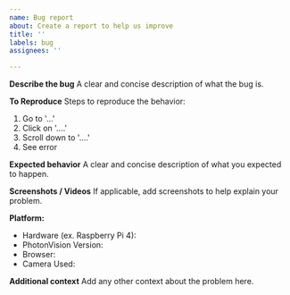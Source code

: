 ```yaml
---
name: Bug report
about: Create a report to help us improve
title: ''
labels: bug
assignees: ''

---
```


**Describe the bug**
A clear and concise description of what the bug is.

**To Reproduce**
Steps to reproduce the behavior:
1. Go to '...'
2. Click on '....'
3. Scroll down to '....'
4. See error

**Expected behavior**
A clear and concise description of what you expected to happen.

**Screenshots / Videos**
If applicable, add screenshots to help explain your problem.

**Platform:**
 - Hardware (ex. Raspberry Pi 4):
 - PhotonVision Version:
 - Browser:
 - Camera Used:

**Additional context**
Add any other context about the problem here.
